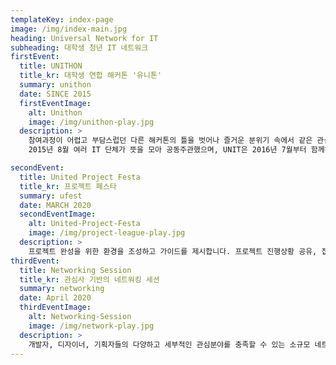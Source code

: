 ```yaml
---
templateKey: index-page
image: /img/index-main.jpg
heading: Universal Network for IT
subheading: 대학생 청년 IT 네트워크
firstEvent:
  title: UNITHON
  title_kr: 대학생 연합 해커톤 '유니톤'
  summary: unithon
  date: SINCE 2015
  firstEventImage:
    alt: Unithon
    image: /img/unithon-play.jpg
  description: >
    참여과정이 어렵고 부담스럽던 다른 해커톤의 틀을 벗어나 즐거운 분위기 속에서 같은 관심을 가진 또래들과 교류하며, 자유롭게 프로젝트를 진행하고 결과를 도출하는 행사입니다.
    2015년 8월 여러 IT 단체가 뜻을 모아 공동주관했으며, UNIT은 2016년 7월부터 함께하였습니다.

secondEvent:
  title: United Project Festa 
  title_kr: 프로젝트 페스타
  summary: ufest
  date: MARCH 2020
  secondEventImage:
    alt: United-Project-Festa
    image: /img/project-league-play.jpg
  description: >
    프로젝트 완성을 위한 환경을 조성하고 가이드를 제시합니다. 프로젝트 진행상황 공유, 집중도 향상을 위한 1박 2일 해커톤, 실무자 연계, 소정의 상금이 있는 데모데이 등을 진행하며, 6개월 동안 격주로 진행하며 팀별로 지원을 받습니다.
thirdEvent:
  title: Networking Session
  title_kr: 관심사 기반의 네트워킹 세션
  summary: networking
  date: April 2020
  thirdEventImage:
    alt: Networking-Session
    image: /img/network-play.jpg
  description: >      
    개발자, 디자이너, 기획자들의 다양하고 세부적인 관심분야를 충족할 수 있는 소규모 네트워킹 세션을 진행합니다. 12 ~15명의 멤버들이 모여 하나의 주제로 이야기할 수 있는 자리를 마련합니다. (개발자들의 문제해결 방법, 1 ~2년차 디자이너의 커리어관리 등)
---
```

